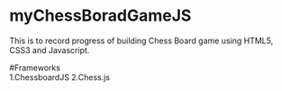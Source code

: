 # myChessBoradGameJS
This is to record progress of building Chess Board game using HTML5, CSS3 and Javascript.

#Frameworks<br>
1.ChessboardJS
2.Chess.js

